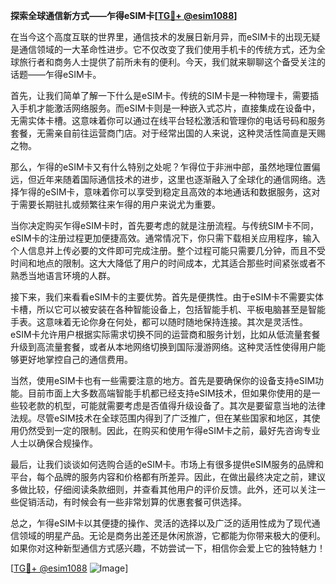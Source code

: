 **探索全球通信新方式——乍得eSIM卡[[TG💪+ @esim1088](https://t.me/s/esim1088)]**

在当今这个高度互联的世界里，通信技术的发展日新月异，而eSIM卡的出现无疑是通信领域的一大革命性进步。它不仅改变了我们使用手机卡的传统方式，还为全球旅行者和商务人士提供了前所未有的便利。今天，我们就来聊聊这个备受关注的话题——乍得eSIM卡。

首先，让我们简单了解一下什么是eSIM卡。传统的SIM卡是一种物理卡，需要插入手机才能激活网络服务。而eSIM卡则是一种嵌入式芯片，直接集成在设备中，无需实体卡槽。这意味着你可以通过在线平台轻松激活和管理你的电话号码和服务套餐，无需亲自前往运营商门店。对于经常出国的人来说，这种灵活性简直是天赐之物。

那么，乍得的eSIM卡又有什么特别之处呢？乍得位于非洲中部，虽然地理位置偏远，但近年来随着国际通信技术的进步，这里也逐渐融入了全球化的通信网络。选择乍得的eSIM卡，意味着你可以享受到稳定且高效的本地通话和数据服务，这对于需要长期驻扎或频繁往来乍得的用户来说尤为重要。

当你决定购买乍得eSIM卡时，首先要考虑的就是注册流程。与传统SIM卡不同，eSIM卡的注册过程更加便捷高效。通常情况下，你只需下载相关应用程序，输入个人信息并上传必要的文件即可完成注册。整个过程可能只需要几分钟，而且不受时间和地点的限制。这大大降低了用户的时间成本，尤其适合那些时间紧张或者不熟悉当地语言环境的人群。

接下来，我们来看看eSIM卡的主要优势。首先是便携性。由于eSIM卡不需要实体卡槽，所以它可以被安装在各种智能设备上，包括智能手机、平板电脑甚至是智能手表。这意味着无论你身在何处，都可以随时随地保持连接。其次是灵活性。eSIM卡允许用户根据实际需求切换不同的运营商和服务计划，比如从低流量套餐升级到高流量套餐，或者从本地网络切换到国际漫游网络。这种灵活性使得用户能够更好地掌控自己的通信费用。

当然，使用eSIM卡也有一些需要注意的地方。首先是要确保你的设备支持eSIM功能。目前市面上大多数高端智能手机都已经支持eSIM技术，但如果你使用的是一些较老款的机型，可能就需要考虑是否值得升级设备了。其次是要留意当地的法律法规。尽管eSIM技术在全球范围内得到了广泛推广，但在某些国家和地区，其使用仍然受到一定的限制。因此，在购买和使用乍得eSIM卡之前，最好先咨询专业人士以确保合规操作。

最后，让我们谈谈如何选购合适的eSIM卡。市场上有很多提供eSIM服务的品牌和平台，每个品牌的服务内容和价格都有所差异。因此，在做出最终决定之前，建议多做比较，仔细阅读条款细则，并查看其他用户的评价反馈。此外，还可以关注一些促销活动，有时候会有一些非常划算的优惠套餐可供选择。

总之，乍得eSIM卡以其便捷的操作、灵活的选择以及广泛的适用性成为了现代通信领域的明星产品。无论是商务出差还是休闲旅游，它都能为你带来极大的便利。如果你对这种新型通信方式感兴趣，不妨尝试一下，相信你会爱上它的独特魅力！

[[TG💪+ @esim1088](https://t.me/s/esim1088) ![Image](https://i.postimg.cc/4NQfJmqS/Snipaste-2025-05-13-00-14-12.png)]